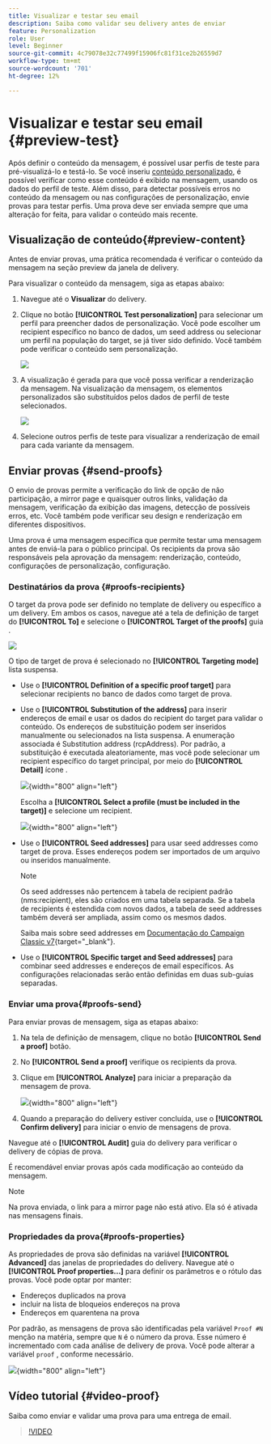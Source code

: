 ```yaml
---
title: Visualizar e testar seu email
description: Saiba como validar seu delivery antes de enviar
feature: Personalization
role: User
level: Beginner
source-git-commit: 4c79078e32c77499f15906fc81f31ce2b26559d7
workflow-type: tm+mt
source-wordcount: '701'
ht-degree: 12%

---
```


# Visualizar e testar seu email {#preview-test}

Após definir o conteúdo da mensagem, é possível usar perfis de teste para pré-visualizá-lo e testá-lo. Se você inseriu [conteúdo personalizado](personalize.md), é possível verificar como esse conteúdo é exibido na mensagem, usando os dados do perfil de teste. Além disso, para detectar possíveis erros no conteúdo da mensagem ou nas configurações de personalização, envie provas para testar perfis. Uma prova deve ser enviada sempre que uma alteração for feita, para validar o conteúdo mais recente.

## Visualização de conteúdo{#preview-content}

Antes de enviar provas, uma prática recomendada é verificar o conteúdo da mensagem na seção preview da janela de delivery.

Para visualizar o conteúdo da mensagem, siga as etapas abaixo:

1. Navegue até o **Visualizar** do delivery.
1. Clique no botão **[!UICONTROL Test personalization]** para selecionar um perfil para preencher dados de personalização. Você pode escolher um recipient específico no banco de dados, um seed address ou selecionar um perfil na população do target, se já tiver sido definido. Você também pode verificar o conteúdo sem personalização.

   ![](assets/test-personalization.png)

1. A visualização é gerada para que você possa verificar a renderização da mensagem. Na visualização da mensagem, os elementos personalizados são substituídos pelos dados de perfil de teste selecionados.

   ![](assets/test-personalization-with-a-recipient.png)

1. Selecione outros perfis de teste para visualizar a renderização de email para cada variante da mensagem.

## Enviar provas {#send-proofs}

O envio de provas permite a verificação do link de opção de não participação, a mirror page e quaisquer outros links, validação da mensagem, verificação da exibição das imagens, detecção de possíveis erros, etc. Você também pode verificar seu design e renderização em diferentes dispositivos.

Uma prova é uma mensagem específica que permite testar uma mensagem antes de enviá-la para o público principal. Os recipients da prova são responsáveis pela aprovação da mensagem: renderização, conteúdo, configurações de personalização, configuração.

### Destinatários da prova {#proofs-recipients}

O target da prova pode ser definido no template de delivery ou específico a um delivery. Em ambos os casos, navegue até a tela de definição de target do **[!UICONTROL To]** e selecione o **[!UICONTROL Target of the proofs]** guia .

![](assets/target-of-proofs.png)

O tipo de target de prova é selecionado no **[!UICONTROL Targeting mode]** lista suspensa.

* Use o **[!UICONTROL Definition of a specific proof target]** para selecionar recipients no banco de dados como target de prova.
* Use o **[!UICONTROL Substitution of the address]** para inserir endereços de email e usar os dados do recipient do target para validar o conteúdo. Os endereços de substituição podem ser inseridos manualmente ou selecionados na lista suspensa. A enumeração associada é Substitution address (rcpAddress).
Por padrão, a substituição é executada aleatoriamente, mas você pode selecionar um recipient específico do target principal, por meio do  **[!UICONTROL Detail]** ícone .

   ![](assets/target-of-proofs-substitution-details.png){width="800" align="left"}

   Escolha a **[!UICONTROL Select a profile (must be included in the target)]** e selecione um recipient.

   ![](assets/target-of-proofs-substitution.png){width="800" align="left"}


* Use o **[!UICONTROL Seed addresses]**  para usar seed addresses como target de prova. Esses endereços podem ser importados de um arquivo ou inseridos manualmente.

   >[!NOTE]
   >
   >Os seed addresses não pertencem à tabela de recipient padrão (nms:recipient), eles são criados em uma tabela separada. Se a tabela de recipients é estendida com novos dados, a tabela de seed addresses também deverá ser ampliada, assim como os mesmos dados.

   Saiba mais sobre seed addresses em [Documentação do Campaign Classic v7](https://experienceleague.adobe.com/docs/campaign-classic/using/sending-messages/using-seed-addresses/about-seed-addresses.htmll){target="_blank"}.

* Use o **[!UICONTROL Specific target and Seed addresses]** para combinar seed addresses e endereços de email específicos. As configurações relacionadas serão então definidas em duas sub-guias separadas.

### Enviar uma prova{#proofs-send}

Para enviar provas de mensagem, siga as etapas abaixo:

1. Na tela de definição de mensagem, clique no botão **[!UICONTROL Send a proof]** botão.
1. No **[!UICONTROL Send a proof]** verifique os recipients da prova.
1. Clique em **[!UICONTROL Analyze]** para iniciar a preparação da mensagem de prova.

   ![](assets/send-proof-analyze.png){width="800" align="left"}

1. Quando a preparação do delivery estiver concluída, use o **[!UICONTROL Confirm delivery]** para iniciar o envio de mensagens de prova.

Navegue até o **[!UICONTROL Audit]** guia do delivery para verificar o delivery de cópias de prova.

É recomendável enviar provas após cada modificação ao conteúdo da mensagem.

>[!NOTE]
>
>Na prova enviada, o link para a mirror page não está ativo. Ela só é ativada nas mensagens finais.

### Propriedades da prova{#proofs-properties}

As propriedades de prova são definidas na variável **[!UICONTROL Advanced]** das janelas de propriedades do delivery. Navegue até o **[!UICONTROL Proof properties...]** para definir os parâmetros e o rótulo das provas. Você pode optar por manter:

* Endereços duplicados na prova
* incluir na lista de bloqueios endereços  na prova
* Endereços em quarentena na prova

Por padrão, as mensagens de prova são identificadas pela variável `Proof #N` menção na matéria, sempre que `N` é o número da prova. Esse número é incrementado com cada análise de delivery de prova. Você pode alterar a variável `proof` , conforme necessário.

![](assets/proof-parameters.png){width="800" align="left"}


## Vídeo tutorial {#video-proof}

Saiba como enviar e validar uma prova para uma entrega de email.

>[!VIDEO](https://video.tv.adobe.com/v/333404)
